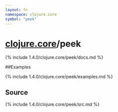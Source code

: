 ```yaml
---
layout: fn
namespace: clojure.core
symbol: "peek"
---
```


# [clojure.core](../)/peek

{% include 1.4.0/clojure.core/peek/docs.md %}

##Examples

{% include 1.4.0/clojure.core/peek/examples.md %}
## Source
{% include 1.4.0/clojure.core/peek/src.md %}

